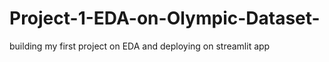 # Project-1-EDA-on-Olympic-Dataset-
building my first project on EDA and deploying on  streamlit app 
